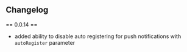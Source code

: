 ## Changelog

== 0.0.14 ==
* added ability to disable auto registering for push notifications with `autoRegister` parameter

